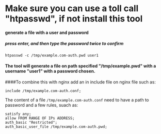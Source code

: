 # Make sure you can use a toll call "htpasswd", if not install this tool


#### generate a file with a user and password 

##### press enter, and then type the password twice to confirm
```
htpasswd -c /tmp/example.com-auth.pwd user1 
```

#### The tool will generate a file on path specified "/tmp/example.pwd" with a username "user1" with a password chosen.


####To combine this with nginx add an in include file on nginx file such as:

```
include /tmp/example.com-auth.conf;
```

The content of a file `/tmp/example.com-auth.conf` need to have a path to password and a few rules, suach as:

```
satisfy any;
allow FROM RANGE OF IPs ADDRESS;
auth_basic "Restricted";
auth_basic_user_file /tmp/example.com-auth.pwd;
```
